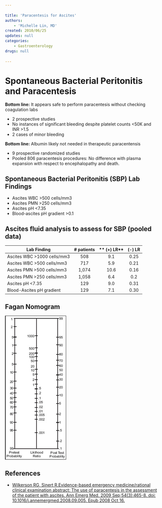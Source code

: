 ```yaml
---

title: 'Paracentesis for Ascites'
authors:
    - 'Michelle Lin, MD'
created: 2010/06/25
updates: null
categories:
    - Gastroenterology
drugs: null

---
```




# Spontaneous Bacterial Peritonitis and Paracentesis

**Bottom line:** It appears safe to perform paracentesis without checking coagulation labs

-   2 prospective studies
-   No instances of significant bleeding despite platelet counts &lt;50K and INR &gt;1.5
-   2 cases of minor bleeding

**Bottom line:** Albumin likely not needed in therapeutic paracentensis

-   9 prospective randomized studies
-   Pooled 806 paracentesis procedures: No difference with plasma expansion with respect to encephalopathy and death. 

## Spontaneous Bacterial Peritonitis (SBP) Lab Findings

-   Ascites WBC &gt;500 cells/mm3
-   Ascites PMN &gt;250 cells/mm3
-   Ascites pH &lt;7.35
-   Blood-ascites pH gradient &gt;0.1 

## Ascites fluid analysis to assess for SBP (pooled data)

| **Lab Finding**                 | **# patients** | ** (+) LR** | **(-) LR** |
|---------------------------------|:-----------------:|:-----------------:|:-----------------:|
| Ascites WBC &gt;1000 cells/mm3 | 508             | 9.1             | 0.25            |
| Ascites WBC &gt;500 cells/mm3  | 717             | 5.9             | 0.21            |
| Ascites PMN &gt;500 cells/mm3  | 1,074           | 10.6            | 0.16            |
| Ascites PMN &gt;250 cells/mm3  | 1,058           | 6.4             | 0.2             |
| Ascites pH &lt;7.35            | 129             | 9.0             | 0.31            |
| Blood-Ascites pH gradient       | 129             | 7.1             | 0.30            |

## Fagan Nomogram

![](image-1.png)

## References

-   [Wilkerson RG, Sinert R.Evidence-based emergency medicine/rational clinical examination abstract: The use of paracentesis in the assessment of the patient with ascites. Ann Emerg Med. 2009 Sep;54(3):465-8. doi: 10.1016/j.annemergmed.2008.09.005. Epub 2008 Oct 16.](http://www.ncbi.nlm.nih.gov/pubmed/?term=18926597)
